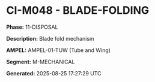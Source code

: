 # CI-M048 - BLADE-FOLDING

**Phase:** 11-DISPOSAL

**Description:** Blade fold mechanism

**AMPEL:** AMPEL-01-TUW (Tube and Wing)

**Segment:** M-MECHANICAL

**Generated:** 2025-08-25 17:27:29 UTC
